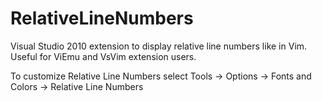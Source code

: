 RelativeLineNumbers
===================

Visual Studio 2010 extension to display relative line numbers like in Vim. Useful for ViEmu and VsVim extension users.

To customize Relative Line Numbers select Tools -> Options -> Fonts and Colors -> Relative Line Numbers
